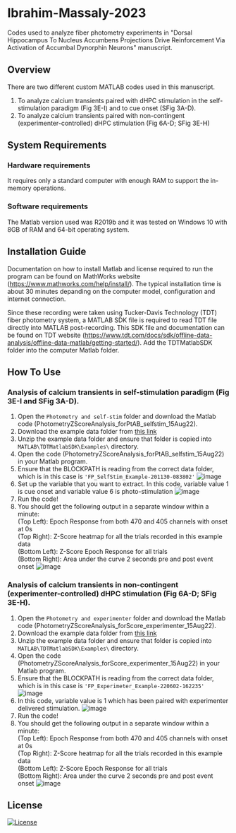 # Ibrahim-Massaly-2023
Codes used to analyze fiber photometry experiments in "Dorsal Hippocampus To Nucleus Accumbens Projections Drive Reinforcement Via Activation of Accumbal Dynorphin Neurons" manuscript.

## Overview
There are two different custom MATLAB codes used in this manuscript. 
1) To analyze calcium transients paired with dHPC stimulation in the self-stimulation paradigm (Fig 3E-I) and to cue onset (SFig 3A-D).
2) To analyze calcium transients paired with non-contingent (experimenter-controlled) dHPC stimulation (Fig 6A-D; SFig 3E-H)

## System Requirements
### Hardware requirements
It requires only a standard computer with enough RAM to support the in-memory operations.
### Software requirements
The Matlab version used was R2019b and it was tested on Windows 10 with 8GB of RAM and 64-bit operating system.

## Installation Guide
Documentation on how to install Matlab and license required to run the program can be found on MathWorks website (https://www.mathworks.com/help/install/). The typical installation time is about 30 minutes depanding on the computer model, configuration and internet connection.

Since these recording were taken using Tucker-Davis Technology (TDT) fiber photometry system, a MATLAB SDK file is required to read TDT file directly into MATLAB post-recording. This SDK file and documentation can be found on TDT website (https://www.tdt.com/docs/sdk/offline-data-analysis/offline-data-matlab/getting-started/). Add the TDTMatlabSDK folder into the computer Matlab folder.

## How To Use
### Analysis of calcium transients in self-stimulation paradigm (Fig 3E-I and SFig 3A-D).
1) Open the `Photometry and self-stim` folder and download the Matlab code (PhotometryZScoreAnalysis_forPtAB_selfstim_15Aug22).
2) Download the example data folder from [this link](https://wustl.box.com/s/jnqzgpxcr0bk0np4x3y8txr1j2n38jj1)
3) Unzip the example data folder and ensure that folder is copied into `MATLAB\TDTMatlabSDK\Examples\` directory.
4) Open the code (PhotometryZScoreAnalysis_forPtAB_selfstim_15Aug22) in your Matlab program.
5) Ensure that the BLOCKPATH is reading from the correct data folder, which is in this case is `'FP_SelfStim_Example-201130-083802'`
![image](https://user-images.githubusercontent.com/60552089/184723906-000f999b-bf3f-462b-b38c-363d912677db.png)
6) Set up the variable that you want to extract. In this code, variable value 1 is cue onset and variable value 6 is photo-stimulation
![image](https://user-images.githubusercontent.com/60552089/184724343-c0da6555-ca0c-4fbc-a75f-2c672a46dd9d.png)
7) Run the code!
8) You should get the following output in a separate window within a minute:<br>
  (Top Left): Epoch Response from both 470 and 405 channels with onset at 0s<br>
  (Top Right): Z-Score heatmap for all the trials recorded in this example data<br>
  (Bottom Left): Z-Score Epoch Response for all trials<br>
  (Bottom Right): Area under the curve 2 seconds pre and post event onset
  ![image](https://user-images.githubusercontent.com/60552089/184725087-15238505-1cd9-4a29-a419-587a3303edb5.png)
  
  ### Analysis of calcium transients in non-contingent (experimenter-controlled) dHPC stimulation (Fig 6A-D; SFig 3E-H).
1) Open the `Photometry and experimenter` folder and download the Matlab code (PhotometryZScoreAnalysis_forScore_experimenter_15Aug22).
2) Download the example data folder from [this link](https://wustl.box.com/s/p9x0z8gjos9s4wczwp6sn3ix3t2qrbdf)
3) Unzip the example data folder and ensure that folder is copied into `MATLAB\TDTMatlabSDK\Examples\` directory.
4) Open the code (PhotometryZScoreAnalysis_forScore_experimenter_15Aug22) in your Matlab program.
5) Ensure that the BLOCKPATH is reading from the correct data folder, which is in this case is `'FP_Experimeter_Example-220602-162235'`
![image](https://user-images.githubusercontent.com/60552089/184731992-51935248-16fe-47db-9e8c-917a4bf99cc7.png)
6) In this code, variable value is 1 which has been paired with experimenter delivered stimulation.
![image](https://user-images.githubusercontent.com/60552089/184732278-8c16c8e6-9554-499a-96b2-4b9e184827db.png)
7) Run the code!
8) You should get the following output in a separate window within a minute:<br>
  (Top Left): Epoch Response from both 470 and 405 channels with onset at 0s<br>
  (Top Right): Z-Score heatmap for all the trials recorded in this example data<br>
  (Bottom Left): Z-Score Epoch Response for all trials<br>
  (Bottom Right): Area under the curve 2 seconds pre and post event onset
  ![image](https://user-images.githubusercontent.com/60552089/184732491-3033da72-f0a7-4741-8165-27fef638ffb9.png)
  
  ## License
  [![License](https://img.shields.io/badge/License-Apache_2.0-blue.svg)](https://opensource.org/licenses/Apache-2.0)
